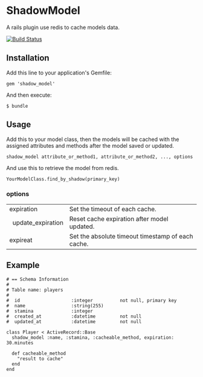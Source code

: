 # ShadowModel

A rails plugin use redis to cache models data.

[![Build Status](https://travis-ci.org/cctiger36/shadow_model.png?branch=master)](https://travis-ci.org/cctiger36/shadow_model)

## Installation

Add this line to your application's Gemfile:

    gem 'shadow_model'

And then execute:

    $ bundle

## Usage

Add this to your model class, then the models will be cached with the assigned attributes and methods after the model saved or updated.

    shadow_model attribute_or_method1, attribute_or_method2, ..., options

And use this to retrieve the model from redis.

    YourModelClass.find_by_shadow(primary_key)

### options

<table>
  <tr>
    <td>expiration</td><td>Set the timeout of each cache.</td>
  </tr>
  <tr>
    <td>&nbsp;&nbsp;update_expiration</td><td>Reset cache expiration after model updated.</td>
  </tr>
  <tr>
    <td>expireat</td><td>Set the absolute timeout timestamp of each cache.</td>
  </tr>
</table>

## Example

    # == Schema Information
    #
    # Table name: players
    #
    #  id                   :integer          not null, primary key
    #  name                 :string(255)
    #  stamina              :integer
    #  created_at           :datetime         not null
    #  updated_at           :datetime         not null

    class Player < ActiveRecord::Base
      shadow_model :name, :stamina, :cacheable_method, expiration: 30.minutes

      def cacheable_method
        "result to cache"
      end
    end
